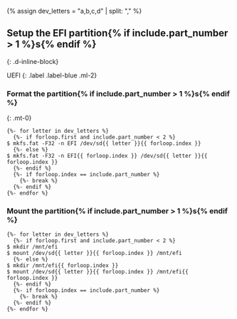{% assign dev_letters = "a,b,c,d" | split: "," %}

## Setup the EFI partition{% if include.part_number > 1 %}s{% endif %}
{: .d-inline-block}

UEFI
{: .label .label-blue .ml-2}

### Format the partition{% if include.part_number > 1 %}s{% endif %}
{: .mt-0}

```
{%- for letter in dev_letters %}
  {%- if forloop.first and include.part_number < 2 %}
$ mkfs.fat -F32 -n EFI /dev/sd{{ letter }}{{ forloop.index }}
  {%- else %}
$ mkfs.fat -F32 -n EFI{{ forloop.index }} /dev/sd{{ letter }}{{ forloop.index }}
  {%- endif %}
  {%- if forloop.index == include.part_number %}
    {%- break %}
  {%- endif %}
{%- endfor %}
```

### Mount the partition{% if include.part_number > 1 %}s{% endif %}

```
{%- for letter in dev_letters %}
  {%- if forloop.first and include.part_number < 2 %}
$ mkdir /mnt/efi
$ mount /dev/sd{{ letter }}{{ forloop.index }} /mnt/efi
  {%- else %}
$ mkdir /mnt/efi{{ forloop.index }}
$ mount /dev/sd{{ letter }}{{ forloop.index }} /mnt/efi{{ forloop.index }}
  {%- endif %}
  {%- if forloop.index == include.part_number %}
    {%- break %}
  {%- endif %}
{%- endfor %}
```
